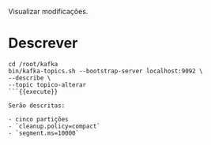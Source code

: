 Visualizar modificações.

# Descrever

```
cd /root/kafka
bin/kafka-topics.sh --bootstrap-server localhost:9092 \
--describe \
--topic topico-alterar
```{{execute}}

Serão descritas:

- cinco partições
- `cleanup.policy=compact`
- `segment.ms=10000`